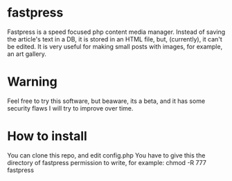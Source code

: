 # fastpress
Fastpress is a speed focused php content media manager. Instead of saving the article's text in a DB, it is stored in an HTML file, but, (currently), it can't be edited.  It is very useful for making small posts with images, for example, an art gallery.
# Warning
Feel free to try this software, but beaware, its a beta, and it has some security flaws I will try to improve over time.
# How to install
You can clone this repo, and edit config.php
You have to give this the directory of fastpress permission to write, for example: chmod -R 777 fastpress
